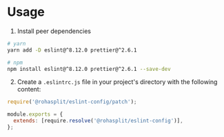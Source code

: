 # Usage

1. Install peer dependencies

```sh
# yarn
yarn add -D eslint@^8.12.0 prettier@^2.6.1

# npm
npm install eslint@^8.12.0 prettier@^2.6.1 --save-dev
```

2. Create a `.eslintrc.js` file in your project's directory with the following content:

```js
require('@rohasplit/eslint-config/patch');

module.exports = {
  extends: [require.resolve('@rohasplit/eslint-config')],
};
```
